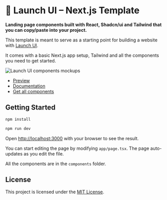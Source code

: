 # 🚀 Launch UI – Next.js Template

**Landing page components built with React, Shadcn/ui and Tailwind that you can copy/paste into your project.**

This template is meant to serve as a starting point for building a website with [Launch UI](https://launchuicomponents.com).

It comes with a basic Next.js app setup, Tailwind and all the components you need to get started.

<img src="https://launchuicomponents.com/og.jpg" alt="Launch UI components mockups" />

* [Preview](https://launchuicomponents.com/preview)
* [Documentation](https://www.launchuicomponents.com/docs/getting-started/introduction)
* [Get all components](https://launchuicomponents.com/pricing)

## Getting Started

```bash
npm install
```

```bash
npm run dev
```

Open [http://localhost:3000](http://localhost:3000) with your browser to see the result.

You can start editing the page by modifying `app/page.tsx`. The page auto-updates as you edit the file.

All the components are in the `components` folder.

## License

This project is licensed under the [MIT License](https://github.com/launch-ui/launch-ui/blob/main/LICENSE.md).
